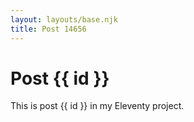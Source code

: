 ```yaml
---
layout: layouts/base.njk
title: Post 14656
---
```


# Post {{ id }}

This is post {{ id }} in my Eleventy project.
